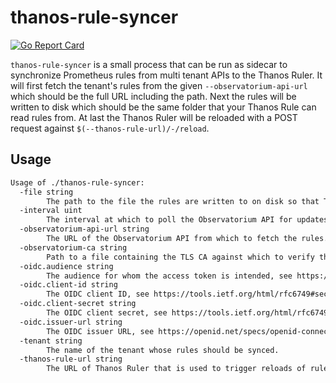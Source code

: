 # thanos-rule-syncer

[![Go Report Card](https://goreportcard.com/badge/github.com/observatorium/thanos-rule-syncer)](https://goreportcard.com/report/github.com/observatorium/thanos-rule-syncer)

`thanos-rule-syncer` is a small process that can be run as sidecar to synchronize Prometheus rules from multi tenant APIs to the Thanos Ruler.
It will first fetch the tenant's rules from the given `--observatorium-api-url` which should be the full URL including the path.
Next the rules will be written to disk which should be the same folder that your Thanos Rule can read rules from.
At last the Thanos Ruler will be reloaded with a POST request against `$(--thanos-rule-url)/-/reload`.

## Usage

[embedmd]:# (tmp/help.txt)
```txt
Usage of ./thanos-rule-syncer:
  -file string
    	The path to the file the rules are written to on disk so that Thanos Ruler can read it from.
  -interval uint
    	The interval at which to poll the Observatorium API for updates to rules, given in seconds. (default 60)
  -observatorium-api-url string
    	The URL of the Observatorium API from which to fetch the rules.
  -observatorium-ca string
    	Path to a file containing the TLS CA against which to verify the Observatorium API. If no server CA is specified, the client will use the system certificates.
  -oidc.audience string
    	The audience for whom the access token is intended, see https://openid.net/specs/openid-connect-core-1_0.html#IDToken.
  -oidc.client-id string
    	The OIDC client ID, see https://tools.ietf.org/html/rfc6749#section-2.3.
  -oidc.client-secret string
    	The OIDC client secret, see https://tools.ietf.org/html/rfc6749#section-2.3.
  -oidc.issuer-url string
    	The OIDC issuer URL, see https://openid.net/specs/openid-connect-discovery-1_0.html#IssuerDiscovery.
  -tenant string
    	The name of the tenant whose rules should be synced.
  -thanos-rule-url string
    	The URL of Thanos Ruler that is used to trigger reloads of rules. We will append /-/reload.
```
